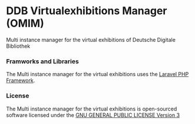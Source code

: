# DDB Virtualexhibitions Manager (OMIM)

Multi instance manager for the virtual exhibitions of Deutsche Digitale Bibliothek


### Framworks and Libraries

The Multi instance manager for the virtual exhibitions uses the [Laravel PHP Framework](http://laravel.com).


### License

The Multi instance manager for the virtual exhibitions is open-sourced software licensed under the [GNU GENERAL PUBLIC LICENSE Version 3](http://www.gnu.de/documents/gpl-3.0.en.html)
